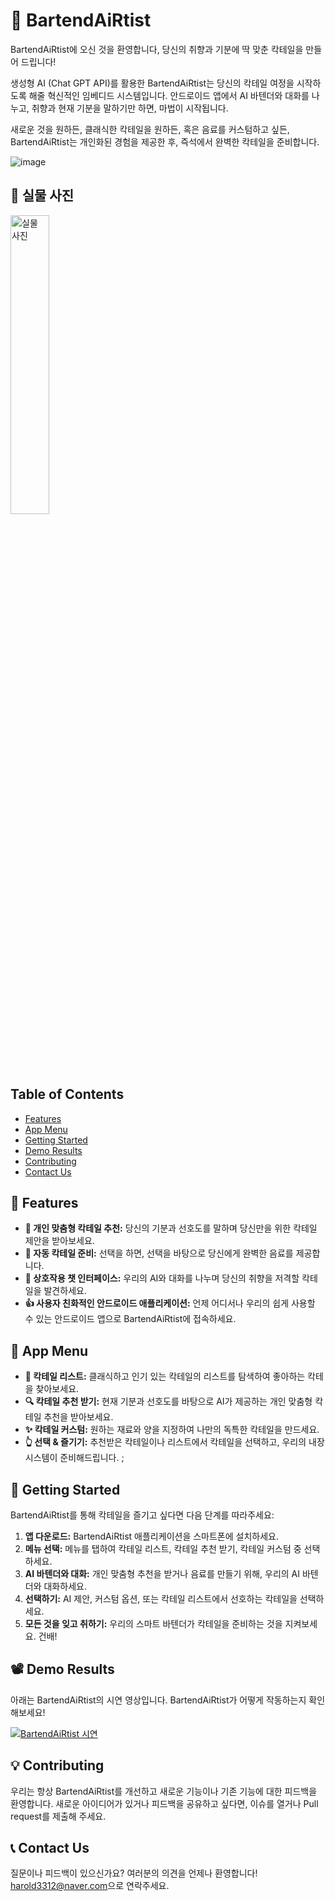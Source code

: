# 🍹 BartendAiRtist

BartendAiRtist에 오신 것을 환영합니다, 당신의 취향과 기분에 딱 맞춘 칵테일을 만들어 드립니다!

생성형 AI (Chat GPT API)를 활용한 BartendAiRtist는 당신의 칵테일 여정을 시작하도록 해줄 혁신적인 임베디드 시스템입니다. 안드로이드 앱에서 AI 바텐더와 대화를 나누고, 취향과 현재 기분을 말하기만 하면, 마법이 시작됩니다.

새로운 것을 원하든, 클래식한 칵테일을 원하든, 혹은 음료를 커스텀하고 싶든, BartendAiRtist는 개인화된 경험을 제공한 후, 즉석에서 완벽한 칵테일을 준비합니다.

![image](https://github.com/Githarold/BartendAiRtist/assets/101968287/f53960ff-d2cc-4910-9e17-a8afd24972de)

## 📸 실물 사진

<img src="https://github.com/Githarold/BartendAiRtist/assets/101968287/506ef0d0-81f2-4841-b15b-39b1d6479a41" alt="실물 사진" width="35%">


## Table of Contents
- [Features](#-features)
- [App Menu](#-app-menu)
- [Getting Started](#-getting-started)
- [Demo Results](#-demo-results)
- [Contributing](#-contributing)
- [Contact Us](#-contact-us)

## 🌟 Features

- **📲 개인 맞춤형 칵테일 추천:** 당신의 기분과 선호도를 말하며 당신만을 위한 칵테일 제안을 받아보세요.
- **🤖 자동 칵테일 준비:** 선택을 하면, 선택을 바탕으로 당신에게 완벽한 음료를 제공합니다.
- **💬 상호작용 챗 인터페이스:** 우리의 AI와 대화를 나누며 당신의 취향을 저격할 칵테일을 발견하세요.
- **👍 사용자 친화적인 안드로이드 애플리케이션:** 언제 어디서나 우리의 쉽게 사용할 수 있는 안드로이드 앱으로 BartendAiRtist에 접속하세요.

## 📱 App Menu

- **📖 칵테일 리스트:** 클래식하고 인기 있는 칵테일의 리스트를 탐색하여 좋아하는 칵테을 찾아보세요.
- **🔍 칵테일 추천 받기:** 현재 기분과 선호도를 바탕으로 AI가 제공하는 개인 맞춤형 칵테일 추천을 받아보세요.
- **✨ 칵테일 커스텀:** 원하는 재료와 양을 지정하여 나만의 독특한 칵테일을 만드세요.
- **👆 선택 & 즐기기:** 추천받은 칵테일이나 리스트에서 칵테일을 선택하고, 우리의 내장 시스템이 준비해드립니다.
;
## 🚀 Getting Started

BartendAiRtist를 통해 칵테일을 즐기고 싶다면 다음 단계를 따라주세요:

1. **앱 다운로드:** BartendAiRtist 애플리케이션을 스마트폰에 설치하세요.
2. **메뉴 선택:** 메뉴를 탭하여 칵테일 리스트, 칵테일 추천 받기, 칵테일 커스텀 중 선택하세요.
3. **AI 바텐더와 대화:** 개인 맞춤형 추천을 받거나 음료를 만들기 위해, 우리의 AI 바텐더와 대화하세요.
4. **선택하기:** AI 제안, 커스텀 옵션, 또는 칵테일 리스트에서 선호하는 칵테일을 선택하세요.
5. **모든 것을 잊고 취하기:** 우리의 스마트 바텐더가 칵테일을 준비하는 것을 지켜보세요. 건배!

## 📽️ Demo Results

아래는 BartendAiRtist의 시연 영상입니다. BartendAiRtist가 어떻게 작동하는지 확인해보세요!

[![BartendAiRtist 시연](https://img.youtube.com/vi/AzKcaZExot8/0.jpg)](https://youtu.be/AzKcaZExot8)

## 💡 Contributing

우리는 항상 BartendAiRtist를 개선하고 새로운 기능이나 기존 기능에 대한 피드백을 환영합니다. 새로운 아이디어가 있거나 피드백을 공유하고 싶다면, 이슈를 열거나 Pull request를 제출해 주세요.

## 📞 Contact Us

질문이나 피드백이 있으신가요? 여러분의 의견을 언제나 환영합니다! [harold3312@naver.com](mailto:harold3312@naver.com)으로 연락주세요.
